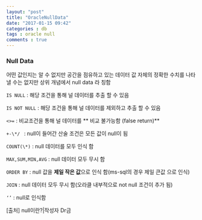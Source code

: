 ```yaml
---
layout: "post"
title: "OracleNullData"
date: "2017-01-15 09:42"
categories : db
tags : oracle null
comments : true
---
```



### Null Data

어떤 값인지는 알 수 없지만 공간을 점유하고 있는 데이터
값 자체의 정확한 수치를 나타낼 수는 없지만 상위 개념에서 null data 라 칭함

`IS NULL` : 해당 조건을 통해 널 데이터를 추출 할 수 있음

`IS NOT NULL` : 해당 조건을 통해 널 데이터를 제외하고 추출 할 수 있음

`<>=` : 비교조건을 통해 널 데이터를 ** 비교 불가능함 (false return)**

`+-\*/ ` : null이 들어간 산술 조건은 모든 값이 null이 됨

`COUNT(\*)` : null 데이터를 모두 인식 함

`MAX,SUM,MIN,AVG` : null 데이터 모두 무시 함

`ORDER BY` : null 값을 **제일 작은 값**으로 인식 함(ms-sql의 경우 제일 큰값 으로 인식)

`JOIN` : null 데이터 모두 무시 함(오라클 내부적으로 not null 조건이 추가 됨)

`‘’` :  null로 인식함


[출처] null이란?|작성자 Dr금
